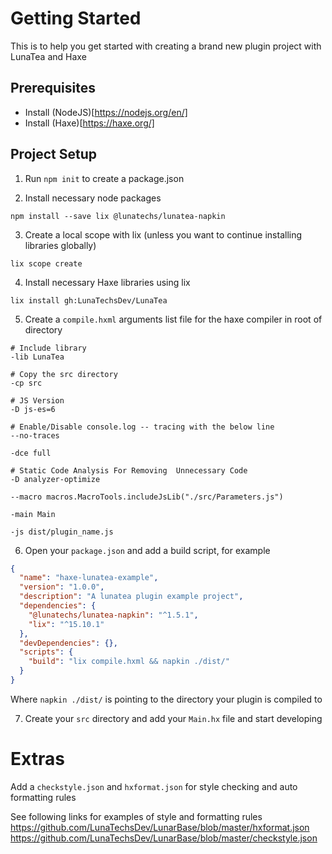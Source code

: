 # Getting Started

This is to help you get started with creating a brand new plugin project with LunaTea and Haxe

## Prerequisites

- Install (NodeJS)[https://nodejs.org/en/]
- Install (Haxe)[https://haxe.org/]

## Project Setup

1. Run `npm init` to create a package.json

2. Install necessary node packages

```
npm install --save lix @lunatechs/lunatea-napkin
```

3. Create a local scope with lix (unless you want to continue installing libraries globally)

```
lix scope create
```

4. Install necessary Haxe libraries using lix

```
lix install gh:LunaTechsDev/LunaTea
```

5. Create a `compile.hxml` arguments list file for the haxe compiler in root of directory

```
# Include library
-lib LunaTea

# Copy the src directory
-cp src

# JS Version 
-D js-es=6

# Enable/Disable console.log -- tracing with the below line
--no-traces

-dce full

# Static Code Analysis For Removing  Unnecessary Code
-D analyzer-optimize 

--macro macros.MacroTools.includeJsLib("./src/Parameters.js")

-main Main

-js dist/plugin_name.js
```

6. Open your `package.json` and add a build script, for example

```json
{
  "name": "haxe-lunatea-example",
  "version": "1.0.0",
  "description": "A lunatea plugin example project",
  "dependencies": {
    "@lunatechs/lunatea-napkin": "^1.5.1",
    "lix": "^15.10.1"
  },
  "devDependencies": {},
  "scripts": {
    "build": "lix compile.hxml && napkin ./dist/"
  }
}
```
Where `napkin ./dist/` is pointing to the directory your plugin is compiled to

7. Create your `src` directory and add your `Main.hx` file and start developing

# Extras

Add a `checkstyle.json` and `hxformat.json` for style checking and auto formatting rules

See following links for examples of style and formatting rules
https://github.com/LunaTechsDev/LunarBase/blob/master/hxformat.json
https://github.com/LunaTechsDev/LunarBase/blob/master/checkstyle.json

